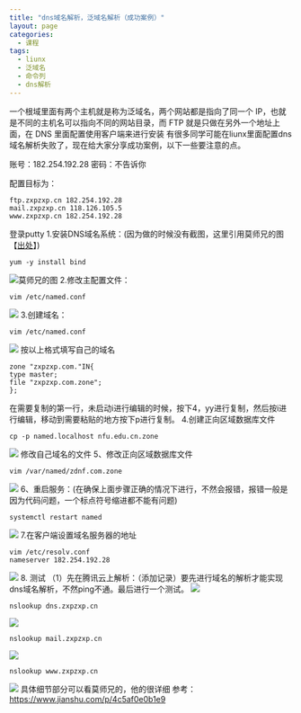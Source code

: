 ```yaml
---
title: "dns域名解析，泛域名解析（成功案例）"
layout: page
categories:
  - 课程
tags:
  - liunx
  - 泛域名
  - 命令列
  - dns解析
---
```

一个根域里面有两个主机就是称为泛域名，两个网站都是指向了同一个 IP，也就是不同的主机名可以指向不同的网站目录，而 FTP 就是只做在另外一个地址上面，在 DNS 里面配置使用客户端来进行安装
有很多同学可能在liunx里面配置dns域名解析失败了，现在给大家分享成功案例，以下一些要注意的点。

账号：182.254.192.28
密码：不告诉你

配置目标为：

```
ftp.zxpzxp.cn 182.254.192.28
mail.zxpzxp.cn 118.126.105.5
www.zxpzxp.cn 182.254.192.28
```
登录putty
1.安装DNS域名系统：(因为做的时候没有截图，这里引用莫师兄的图【[出处](https://www.jianshu.com/p/4c5af0e0b1e9)】)
```
yum -y install bind  
```
![莫师兄的图](https://upload-images.jianshu.io/upload_images/8661186-f4b73258d7e55874.png?imageMogr2/auto-orient/strip%7CimageView2/2/w/1000/format/webp)
2.修改主配置文件：
```
vim /etc/named.conf
```
![](https://upload-images.jianshu.io/upload_images/15426330-1be050b8cedaf8d8.png?imageMogr2/auto-orient/strip%7CimageView2/2/w/1240)
3.创建域名：
 ```
vim /etc/named.conf
```
![](https://upload-images.jianshu.io/upload_images/15426330-b75e9570843d7b72.png?imageMogr2/auto-orient/strip%7CimageView2/2/w/1240)
按以上格式填写自己的域名
```
zone "zxpzxp.com."IN{
type master;
file "zxpzxp.com.zone";
};
```
在需要复制的第一行，未启动i进行编辑的时候，按下4，yy进行复制，然后按i进行编辑，移动到需要粘贴的地方按下p进行复制。
4.创建正向区域数据库文件
```
cp -p named.localhost nfu.edu.cn.zone
```
![](https://upload-images.jianshu.io/upload_images/15426330-0a03b42d0529c3ed.png?imageMogr2/auto-orient/strip%7CimageView2/2/w/1240)
修改自己域名的文件
5、修改正向区域数据库文件
```
vim /var/named/zdnf.com.zone
```
![](https://upload-images.jianshu.io/upload_images/15426330-e53514db86445230.png?imageMogr2/auto-orient/strip%7CimageView2/2/w/1240)
6、重启服务：(在确保上面步骤正确的情况下进行，不然会报错，报错一般是因为代码问题，一个标点符号缩进都不能有问题)
```
systemctl restart named
```
![](https://upload-images.jianshu.io/upload_images/15426330-600b38f5851dfedc.png?imageMogr2/auto-orient/strip%7CimageView2/2/w/1240)
7.在客户端设置域名服务器的地址
```
vim /etc/resolv.conf
nameserver 182.254.192.28
```
![](https://upload-images.jianshu.io/upload_images/15426330-f467993e0faf055d.png?imageMogr2/auto-orient/strip%7CimageView2/2/w/1240)
8.	测试
（1）先在腾讯云上解析：（添加记录）要先进行域名的解析才能实现dns域名解析，不然ping不通。最后进行一个测试。
![](https://upload-images.jianshu.io/upload_images/15426330-2f0f315152d9ab4c.png?imageMogr2/auto-orient/strip%7CimageView2/2/w/1240)

```
nslookup dns.zxpzxp.cn
```
![](https://upload-images.jianshu.io/upload_images/15426330-c23904957d1fcaba.png?imageMogr2/auto-orient/strip%7CimageView2/2/w/1240)
```
nslookup mail.zxpzxp.cn
```
![](https://upload-images.jianshu.io/upload_images/15426330-8c908b4957e1321e.png?imageMogr2/auto-orient/strip%7CimageView2/2/w/1240)

```
nslookup www.zxpzxp.cn
```
![](https://upload-images.jianshu.io/upload_images/15426330-cd528d106cd1f548.png?imageMogr2/auto-orient/strip%7CimageView2/2/w/1240)
具体细节部分可以看莫师兄的，他的很详细
参考：https://www.jianshu.com/p/4c5af0e0b1e9